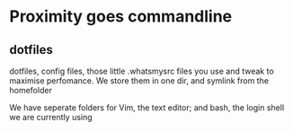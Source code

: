 Proximity goes commandline
==========================

dotfiles
--------
dotfiles, config files, those little .whatsmysrc files you use and tweak to
maximise perfomance. We store them in one dir, and symlink from the homefolder

We have seperate folders for Vim, the text editor; and bash, the login shell
we are currently using
